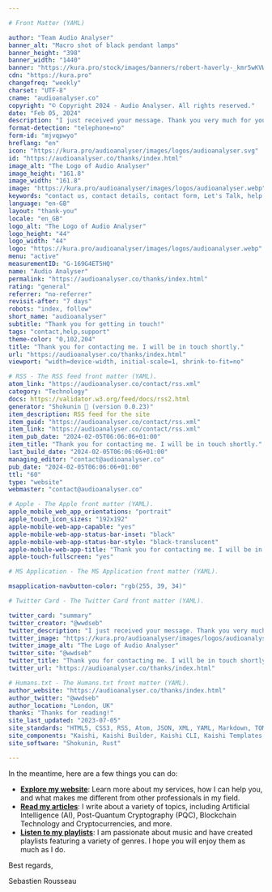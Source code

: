 ```yaml
---

# Front Matter (YAML)

author: "Team Audio Analyser"
banner_alt: "Macro shot of black pendant lamps"
banner_height: "398"
banner_width: "1440"
banner: "https://kura.pro/stock/images/banners/robert-haverly-_kmr5wKVW7E.webp"
cdn: "https://kura.pro"
changefreq: "weekly"
charset: "UTF-8"
cname: "audioanalyser.co"
copyright: "© Copyright 2024 - Audio Analyser. All rights reserved."
date: "Feb 05, 2024"
description: "I just received your message. Thank you very much for your interest and query. I am working on your request and will Let's Talk as soon as possible."
format-detection: "telephone=no"
form-id: "mjvqpwyo"
hreflang: "en"
icon: "https://kura.pro/audioanalyser/images/logos/audioanalyser.svg"
id: "https://audioanalyser.co/thanks/index.html"
image_alt: "The Logo of Audio Analyser"
image_height: "161.8"
image_width: "161.8"
image: "https://kura.pro/audioanalyser/images/logos/audioanalyser.webp"
keywords: "contact us, contact details, contact form, Let's Talk, help center, reach out, technical support"
language: "en-GB"
layout: "thank-you"
locale: "en_GB"
logo_alt: "The Logo of Audio Analyser"
logo_height: "44"
logo_width: "44"
logo: "https://kura.pro/audioanalyser/images/logos/audioanalyser.webp"
menu: "active"
measurementID: "G-169G4ET5HQ"
name: "Audio Analyser"
permalink: "https://audioanalyser.co/thanks/index.html"
rating: "general"
referrer: "no-referrer"
revisit-after: "7 days"
robots: "index, follow"
short_name: "audioanalyser"
subtitle: "Thank you for getting in touch!"
tags: "contact,help,support"
theme-color: "0,102,204"
title: "Thank you for contacting me. I will be in touch shortly."
url: "https://audioanalyser.co/thanks/index.html"
viewport: "width=device-width, initial-scale=1, shrink-to-fit=no"

# RSS - The RSS feed front matter (YAML).
atom_link: "https://audioanalyser.co/contact/rss.xml"
category: "Technology"
docs: https://validator.w3.org/feed/docs/rss2.html
generator: "Shokunin 🦀 (version 0.0.23)"
item_description: RSS feed for the site
item_guid: "https://audioanalyser.co/contact/rss.xml"
item_link: "https://audioanalyser.co/contact/rss.xml"
item_pub_date: "2024-02-05T06:06:06+01:00"
item_title: "Thank you for contacting me. I will be in touch shortly."
last_build_date: "2024-02-05T06:06:06+01:00"
managing_editor: "contact@audioanalyser.co"
pub_date: "2024-02-05T06:06:06+01:00"
ttl: "60"
type: "website"
webmaster: "contact@audioanalyser.co"

# Apple - The Apple front matter (YAML).
apple_mobile_web_app_orientations: "portrait"
apple_touch_icon_sizes: "192x192"
apple-mobile-web-app-capable: "yes"
apple-mobile-web-app-status-bar-inset: "black"
apple-mobile-web-app-status-bar-style: "black-translucent"
apple-mobile-web-app-title: "Thank you for contacting me. I will be in touch shortly."
apple-touch-fullscreen: "yes"

# MS Application - The MS Application front matter (YAML).

msapplication-navbutton-color: "rgb(255, 39, 34)"

# Twitter Card - The Twitter Card front matter (YAML).

twitter_card: "summary"
twitter_creator: "@wwdseb"
twitter_description: "I just received your message. Thank you very much for your interest and query. I am working on your request and will Let's Talk as soon as possible."
twitter_image: "https://kura.pro/audioanalyser/images/logos/audioanalyser.webp"
twitter_image_alt: "The Logo of Audio Analyser"
twitter_site: "@wwdseb"
twitter_title: "Thank you for contacting me. I will be in touch shortly."
twitter_url: "https://audioanalyser.co/thanks/index.html"

# Humans.txt - The Humans.txt front matter (YAML).
author_website: "https://audioanalyser.co/thanks/index.html"
author_twitter: "@wwdseb"
author_location: "London, UK"
thanks: "Thanks for reading!"
site_last_updated: "2023-07-05"
site_standards: "HTML5, CSS3, RSS, Atom, JSON, XML, YAML, Markdown, TOML"
site_components: "Kaishi, Kaishi Builder, Kaishi CLI, Kaishi Templates, Kaishi Themes"
site_software: "Shokunin, Rust"

---
```


In the meantime, here are a few things you can do:

- [**Explore my website**](/): Learn more about my services, how I can help you, and what
  makes me different from other professionals in my field.
- [**Read my articles**](/articles/index.html): I write about a variety of topics,
  including Artificial Intelligence (AI), Post-Quantum Cryptography (PQC),
  Blockchain Technology and Cryptocurrencies, and more.
- [**Listen to my playlists**](/playlists/index.html): I am passionate about music
  and have created playlists featuring a variety of genres. I hope you will
  enjoy them as much as I do.

Best regards,

Sebastien Rousseau
